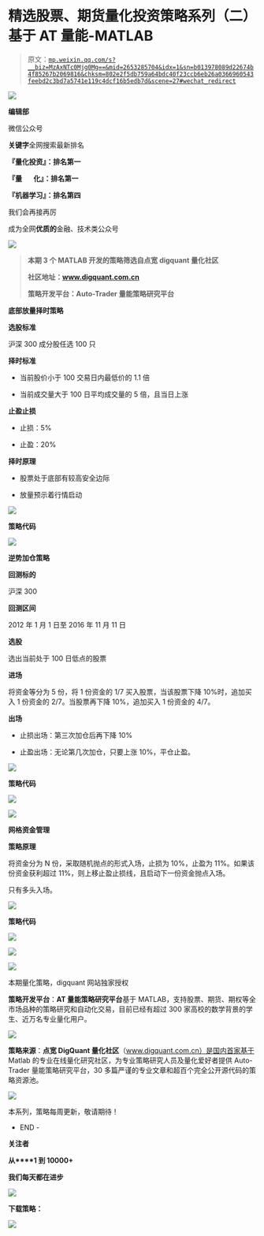 # 精选股票、期货量化投资策略系列（二）基于 AT 量能-MATLAB

> 原文：[`mp.weixin.qq.com/s?__biz=MzAxNTc0Mjg0Mg==&mid=2653285704&idx=1&sn=b013978089d22674b4f85267b2069816&chksm=802e2f5db759a64bdc40f23ccb6eb26a0366960543feebd2c3bd7a5741e119c4dcf16b5edb7d&scene=27#wechat_redirect`](http://mp.weixin.qq.com/s?__biz=MzAxNTc0Mjg0Mg==&mid=2653285704&idx=1&sn=b013978089d22674b4f85267b2069816&chksm=802e2f5db759a64bdc40f23ccb6eb26a0366960543feebd2c3bd7a5741e119c4dcf16b5edb7d&scene=27#wechat_redirect)

![](img/cb3bd660442e6bc134fbecf2477c43d1.png)

**编辑部**

微信公众号

**关键字**全网搜索最新排名

**『量化投资』：排名第一**

**『量       化』：排名第一**

**『机器学习』：排名第四**

我们会再接再厉

成为全网**优质的**金融、技术类公众号

![](img/f0ca394f3d356afaedf75a1887296161.png)

> **本期 3 个 MATLAB 开发的策略筛选自点宽 digquant 量化社区**
> 
> **社区地址：www.digquant.com.cn**
> 
> **策略开发平台：Auto-Trader 量能策略研究平台**

**底部放量择时策略**

**选股标准**

沪深 300 成分股任选 100 只

**择时标准**

*   当前股价小于 100 交易日内最低价的 1.1 倍

*   当前成交量大于 100 日平均成交量的 5 倍，且当日上涨

**止盈止损**

*   止损：5%

*   止盈：20%

**择时原理**

*   股票处于底部有较高安全边际

*   放量预示着行情启动

![](img/b08a7eb91c9070a11428222420b7585a.png)

**策略代码**

![](img/0129241ede7d65bfa35b23ca3e9e0e7a.png)

**逆势加仓策略**

**回测标的**

沪深 300

**回测区间**

2012 年 1 月 1 日至 2016 年 11 月 11 日

**选股**

选出当前处于 100 日低点的股票

**进场**

将资金等分为 5 份，将 1 份资金的 1/7 买入股票，当该股票下降 10%时，追加买入 1 份资金的 2/7。当股票再下降 10%，追加买入 1 份资金的 4/7。

**出场**

*   止损出场：第三次加仓后再下降 10%    

*   止盈出场：无论第几次加仓，只要上涨 10%，平仓止盈。

![](img/40f35249c25dafa52eb8f9448bc5465b.png)

**策略代码**

![](img/0cc3650d938189f1080ae2f788dd4bfa.png)

![](img/b241ffc708f939046e5339389f9acf1c.png)

**网格资金管理**

**策略原理**

将资金分为 N 份，采取随机抛点的形式入场，止损为 10%，止盈为 11%。如果该份资金获利超过 11%，则上移止盈止损线，且启动下一份资金抛点入场。

只有多头入场。

![](img/e5a9186ef889d8b3da2acebd94fbbb16.png)

**策略代码**

![](img/42fdb45b74c3a3e0554f9f799d673bf1.png)

![](img/c055e373e14ff5bf9aaf26fd4a1d3d32.png)

![](img/77b6099f15bf989d4f15cc64834abfa4.png)

本期量化策略，digquant 网站独家授权

**策略开发平台**：**AT 量能策略研究平台**基于 MATLAB，支持股票、期货、期权等全市场品种的策略研究和自动化交易，目前已经有超过 300 家高校的数学背景的学生、近万名专业量化用户。

![](img/f4ca90afeaff4f18106f306334cae403.png)

**策略来源**：**点宽 DigQuant 量化社区**（www.digquant.com.cn）是国内首家基于 Matlab 的专业在线量化研究社区，为专业策略研究人员及量化爱好者提供 Auto-Trader 量能策略研究平台，30 多篇严谨的专业文章和超百个完全公开源代码的策略资源池。

![](img/a9757ae618e1eb0e5ca5522a49b5b7d7.png)

本系列，策略每周更新，敬请期待！

- END -

**关注者**

**从****1 到 10000+**

**我们每天都在进步**

![](img/75adf94249ccd19cd678f27528ec406b.png)

**下载策略：**

![](img/4d39255d4e4e0808d692e1ad0f827cea.png)